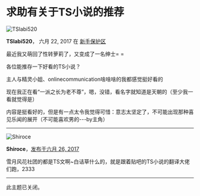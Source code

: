 # 求助有关于TS小说的推荐

![TSlabi520](//s.sstmlt.com/board/monthly_2017_06/1ade812b.thumb.jpg.6d453deb327b8b45784d61eb6651a873.jpg)

**TSlabi520**， 六月 22, 2017 在 [新手保护区](https://sstm.moe/forum/32-%E6%96%B0%E6%89%8B%E4%BF%9D%E6%8A%A4%E5%8C%BA/)

最近我又萌回了性转萝莉了，又变成了一名绅士= =

各位能推存一下好看的TS小说？

主人与精灵小姐、onlinecommunication啥啥啥的我都感觉挺好看的

现在我正在看“一派之长为老不尊”，嗯，没错，看名字就知道是天朝的（至少我一看就觉得是）

内容是挺看好的，但是有一点太令我觉得可惜：意志太坚定了，不可能出现那种喜见乐闻的展开（不可能喜欢男的---by主角）

---

![Shiroce](//s.sstmlt.com/board/monthly_2017_06/-1f0963af971565b9.thumb.jpg.1d088165f6452dbd879cb5bdf688baa1.jpg)

**Shiroce**，[发布于六月 26, 2017](https://sstm.moe/topic/182240-%E6%9C%89%E4%BB%80%E4%B9%88%E5%A5%BD%E7%9A%84ts%E5%B0%8F%E8%AF%B4%E5%8F%AF%E4%BB%A5%E7%9C%8B%E7%9A%84%EF%BC%8C%E6%8E%A8%E5%AD%98%E4%B8%80%E4%B8%8B%E5%91%97/?do=findComment&comment=10082109)

雪月风花社团的都是TS文啊~白诘草什么的，就是跟着贴吧的TS小说的翻译大佬们跑，2333

---

此主题已关闭。
<!-- tcd_original_link https://sstm.moe/topic/182240-%E6%9C%89%E4%BB%80%E4%B9%88%E5%A5%BD%E7%9A%84ts%E5%B0%8F%E8%AF%B4%E5%8F%AF%E4%BB%A5%E7%9C%8B%E7%9A%84%EF%BC%8C%E6%8E%A8%E5%AD%98%E4%B8%80%E4%B8%8B%E5%91%97/ -->
